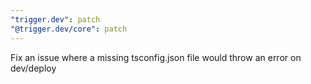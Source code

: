 ```yaml
---
"trigger.dev": patch
"@trigger.dev/core": patch
---
```


Fix an issue where a missing tsconfig.json file would throw an error on dev/deploy
